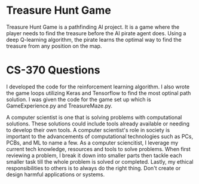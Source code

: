 # Treasure Hunt Game

Treasure Hunt Game is a pathfinding AI project. It is a game where the player needs to find the treasure before the AI pirate agent does. Using a deep Q-learning algorithm, the pirate learns the optimal way to find the treasure from any position on the map.

# CS-370 Questions

I developed the code for the reinforcement learning algorithm. I also wrote the game loops utilizing Keras and Tensorflow to find the most optinal path solution. I was given the code for the game set up which is GameExperience.py and TreasureMaze.py.

A computer scientist is one that is solving problems with computational solutions. These solutions could include tools already available or needing to develop their own tools. A computer scientist's role in society is important to the advancements of computational technologies such as PCs, PCBs, and ML to name a few. As a computer sciencitist, I leverage my current tech knowledge, resources and tools to solve problems. When first reviewing a problem, I break it down into smaller parts then tackle each smaller task till the whole problem is solved or completed. Lastly, my ethical responsibilities to others is to always do the right thing. Don't create or design harmful applications or systems. 
